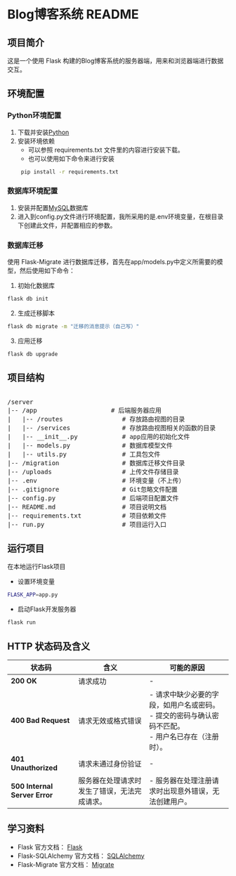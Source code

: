 # Blog博客系统 README

## 项目简介

这是一个使用 Flask 构建的Blog博客系统的服务器端，用来和浏览器端进行数据交互。

## 环境配置
### Python环境配置
1. 下载并安装[Python](https://www.python.org/)
2. 安装环境依赖
   - 可以参照 requirements.txt 文件里的内容进行安装下载。
   - 也可以使用如下命令来进行安装
   ```bash
    pip install -r requirements.txt
    ```
### 数据库环境配置
1. 安装并配置[MySQL](https://www.mysql.com/cn/)数据库
2. 进入到config.py文件进行环境配置，我所采用的是.env环境变量，在根目录下创建此文件，并配置相应的参数。


### 数据库迁移
使用 Flask-Migrate 进行数据库迁移，首先在app/models.py中定义所需要的模型，然后使用如下命令：
1. 初始化数据库
```bash
flask db init
```
2. 生成迁移脚本
```bash
flask db migrate -m "迁移的消息提示（自己写）"
```
3. 应用迁移
```bash
flask db upgrade
```
## 项目结构
<pre> 
/server
|-- /app                    # 后端服务器应用
|   |-- /routes                # 存放路由视图的目录
|   |-- /services              # 存放路由视图相关的函数的目录
|   |-- __init__.py            # app应用的初始化文件
|   |-- models.py              # 数据库模型文件
|   |-- utils.py               # 工具包文件
|-- /migration                 # 数据库迁移文件目录
|-- /uploads                   # 上传文件存储目录
|-- .env                       # 环境变量（不上传）
|-- .gitignore                 # Git忽略文件配置
|-- config.py                  # 后端项目配置文件
|-- README.md                  # 项目说明文档
|-- requirements.txt           # 项目依赖文件
|-- run.py                     # 项目运行入口
</pre>

## 运行项目
在本地运行Flask项目
- 设置环境变量
```bash
FLASK_APP=app.py
```
- 启动Flask开发服务器
```bash
flask run
```

## HTTP 状态码及含义
| 状态码                           | 含义                     | 可能的原因                                                       |
|-------------------------------|------------------------|-------------------------------------------------------------|
| **200 OK**                    | 请求成功                   | -                                                           |
| **400 Bad Request**           | 请求无效或格式错误              | - 请求中缺少必要的字段，如用户名或密码。<br>- 提交的密码与确认密码不匹配。<br>- 用户名已存在（注册时）。 |
| **401 Unauthorized**          | 请求未通过身份验证              | -                                                           |
| **500 Internal Server Error** | 服务器在处理请求时发生了错误，无法完成请求。 | - 服务器在处理注册请求时出现意外错误，无法创建用户。                                 |


## 学习资料
- Flask 官方文档： [Flask](https://www.osgeo.cn/flask/)
- Flask-SQLAlchemy 官方文档： [SQLAlchemy](http://www.pythondoc.com/flask-sqlalchemy/)
- Flask-Migrate 官方文档： [Migrate](https://flask-migrate.readthedocs.io/en/latest/)

